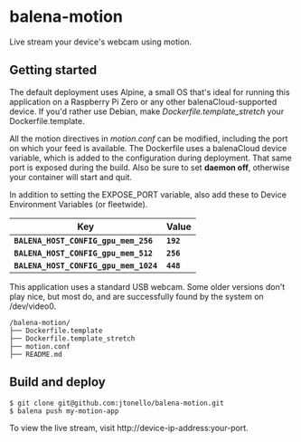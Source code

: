 # balena-motion
Live stream your device's webcam using motion.

## Getting started
The default deployment uses Alpine, a small OS that's ideal for running this application on a Raspberry Pi Zero or any other balenaCloud-supported device. If you'd rather use Debian, make _Dockerfile.template_stretch_ your Dockerfile.template.

All the motion directives in _motion.conf_ can be modified, including the port on which your feed is available. The Dockerfile uses a balenaCloud device variable, which is added to the configuration during deployment. That same port is exposed during the build. Also be sure to set __daemon off__, otherwise your container will start and quit.

In addition to setting the EXPOSE_PORT variable, also add these to Device Environment Variables (or fleetwide).

| __Key__                              | __Value__
|--------------------------------------|----------
|**`BALENA_HOST_CONFIG_gpu_mem_256`**  | **`192`**
|**`BALENA_HOST_CONFIG_gpu_mem_512`**  | **`256`**
|**`BALENA_HOST_CONFIG_gpu_mem_1024`** | **`448`**

This application uses a standard USB webcam. Some older versions don't play nice, but most do, and are successfully found by the system on /dev/video0.
```
/balena-motion/
├── Dockerfile.template
├── Dockerfile.template_stretch
├── motion.conf
├── README.md
```

## Build and deploy
```
$ git clone git@github.com:jtonello/balena-motion.git
$ balena push my-motion-app
```

To view the live stream, visit http://<nolink>device-ip-address:your-port.
